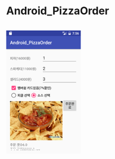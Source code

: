 # Android_PizzaOrder
<br>
<img src=https://github.com/LeeSangwonsunge/Android_PizzaOrder/blob/master/app/pics/Screenshot_1480233376.png width=200>
<br>
